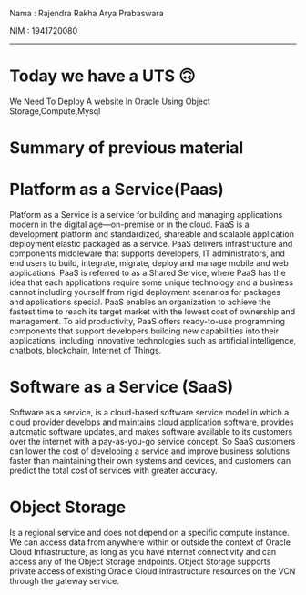 Nama : Rajendra Rakha Arya Prabaswara

NIM  : 1941720080

---

# Today we have a UTS 🙃
We Need To Deploy A website In Oracle Using Object Storage,Compute,Mysql

# Summary of previous material

# Platform as a Service(Paas)

Platform as a Service is a service for building and managing applications
modern in the digital age—on-premise or in the cloud. PaaS is a development platform and
standardized, shareable and scalable application deployment
elastic packaged as a service. PaaS delivers infrastructure and components
middleware that supports developers, IT administrators, and end users to
build, integrate, migrate, deploy and manage mobile and web applications.
PaaS is referred to as a Shared Service, where PaaS has the idea that each
applications require some unique technology and a business cannot
including yourself from rigid deployment scenarios for packages and applications
special. PaaS enables an organization to achieve the fastest time to reach its target market with the lowest cost of ownership and management.
To aid productivity, PaaS offers ready-to-use programming components that
support developers building new capabilities into their applications, including
innovative technologies such as artificial intelligence, chatbots, blockchain, Internet of Things.

# Software as a Service (SaaS)
Software as a service, is a cloud-based software service model in which a cloud provider develops and maintains cloud application software, provides automatic software updates, and makes software available to its customers over the internet with a pay-as-you-go service concept. So SaaS customers can lower the cost of developing a service and improve business solutions faster than maintaining their own systems and devices, and customers can predict the total cost of services with greater accuracy.

# Object Storage

Is a regional service and does not depend on a specific compute instance.
We can access data from anywhere within or outside the context of Oracle Cloud Infrastructure,
as long as you have internet connectivity and can access any of the Object Storage endpoints.
Object Storage supports private access of existing Oracle Cloud Infrastructure resources
on the VCN through the gateway service.




